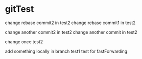 # gitTest

change rebase commit2 in test2
change rebase commit1 in test2

change another commit2 in test2
change another commit in test2


change once test2




add something locally in branch test1
test for fastForwarding
